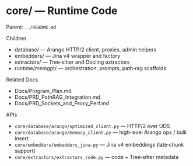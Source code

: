 # core/ — Runtime Code

Parent: `../README.md`

Children
- database/ — Arango HTTP/2 client, proxies, admin helpers
- embedders/ — Jina v4 wrapper and factory
- extractors/ — Tree‑sitter and Docling extractors
- runtime/memgpt/ — orchestration, prompts, path‑rag scaffolds

Related Docs
- Docs/Program_Plan.md
- Docs/PRD_PathRAG_Integration.md
- Docs/PRD_Sockets_and_Proxy_Perf.md

APIs
- `core/database/arango/optimized_client.py` — HTTP/2 over UDS
- `core/database/arango/memory_client.py` — high‑level Arango ops / bulk insert
- `core/embedders/embedders_jina.py` — Jina v4 embeddings (late‑chunk support)
- `core/extractors/extractors_code.py` — code + Tree‑sitter metadata
